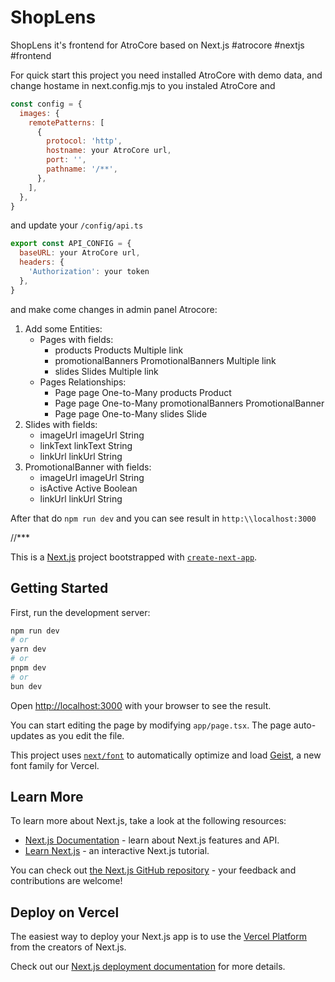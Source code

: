 # ShopLens 

ShopLens it's frontend for AtroCore based on Next.js #atrocore #nextjs #frontend

For quick start this project you need installed AtroCore with demo data, and change hostame in next.config.mjs to you instaled AtroCore and 

```javascript
const config = {
  images: {
    remotePatterns: [
      {
        protocol: 'http',
        hostname: your AtroCore url,
        port: '',
        pathname: '/**',
      },
    ],
  },
}
```

and update your `/config/api.ts`

```javascript
export const API_CONFIG = {
  baseURL: your AtroCore url,
  headers: {
    'Authorization': your token
  },
}
```

and make come changes in admin panel Atrocore:

1. Add some Entities:
   - Pages with fields:
     - products	          Products	          Multiple link	
     - promotionalBanners	PromotionalBanners	Multiple link	
     - slides	            Slides	            Multiple link 
   - Pages Relationships:
     - Page	page	One-to-Many	products	Product
     - Page	page	One-to-Many	promotionalBanners	PromotionalBanner
     - Page	page	One-to-Many	slides	Slide
2. Slides with fields:
   - imageUrl	imageUrl	String
   - linkText	linkText	String
   - linkUrl	  linkUrl	  String
3. PromotionalBanner with fields:
   - imageUrl	imageUrl	String	
   - isActive	Active	  Boolean	
   - linkUrl	  linkUrl	  String

After that do `npm run dev` and you can see result in `http:\\localhost:3000`

//*** 

This is a [Next.js](https://nextjs.org) project bootstrapped with [`create-next-app`](https://nextjs.org/docs/app/api-reference/cli/create-next-app).

## Getting Started

First, run the development server:

```bash
npm run dev
# or
yarn dev
# or
pnpm dev
# or
bun dev
```

Open [http://localhost:3000](http://localhost:3000) with your browser to see the result.

You can start editing the page by modifying `app/page.tsx`. The page auto-updates as you edit the file.

This project uses [`next/font`](https://nextjs.org/docs/app/building-your-application/optimizing/fonts) to automatically optimize and load [Geist](https://vercel.com/font), a new font family for Vercel.

## Learn More

To learn more about Next.js, take a look at the following resources:

- [Next.js Documentation](https://nextjs.org/docs) - learn about Next.js features and API.
- [Learn Next.js](https://nextjs.org/learn) - an interactive Next.js tutorial.

You can check out [the Next.js GitHub repository](https://github.com/vercel/next.js) - your feedback and contributions are welcome!

## Deploy on Vercel

The easiest way to deploy your Next.js app is to use the [Vercel Platform](https://vercel.com/new?utm_medium=default-template&filter=next.js&utm_source=create-next-app&utm_campaign=create-next-app-readme) from the creators of Next.js.

Check out our [Next.js deployment documentation](https://nextjs.org/docs/app/building-your-application/deploying) for more details.
